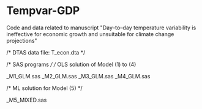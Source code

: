# Tempvar-GDP
Code and data related to manuscript "Day–to–day temperature variability is ineffective for economic growth and unsuitable for climate change projections"


/* DTAS data file: T_econ.dta */

/* SAS programs */
/* OLS solution of Model (1) to (4)

_M1_GLM.sas
_M2_GLM.sas
_M3_GLM.sas
_M4_GLM.sas

/* ML solution for Model (5) */

_M5_MIXED.sas
